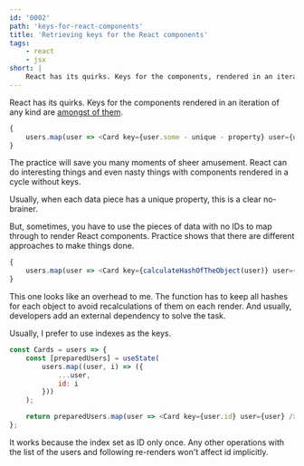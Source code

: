 ```yaml
---
id: '0002'
path: 'keys-for-react-components'
title: 'Retrieving keys for the React components'
tags:
    - react
    - jsx
short: |
    React has its quirks. Keys for the components, rendered in an iteration of any kind, are amongst of them.
---
```


React has its quirks. Keys for the components rendered in an iteration of any kind are [amongst of them](https://reactjs.org/docs/lists-and-keys.html).

```javascript
{
    users.map(user => <Card key={user.some - unique - property} user={user} />);
}
```

The practice will save you many moments of sheer amusement. React can do interesting things and even nasty things with components rendered in a cycle without keys.

Usually, when each data piece has a unique property, this is a clear no-brainer.

But, sometimes, you have to use the pieces of data with no IDs to map through to render React components. Practice shows that there are different approaches to make things done.

```javascript
{
    users.map(user => <Card key={calculateHashOfTheObject(user)} user={user} />);
}
```

This one looks like an overhead to me. The function has to keep all hashes for each object to avoid recalculations of them on each render. And usually, developers add an external dependency to solve the task.

Usually, I prefer to use indexes as the keys.

```javascript
const Cards = users => {
    const [preparedUsers] = useState(
        users.map((user, i) => ({
            ...user,
            id: i
        }))
    );

    return preparedUsers.map(user => <Card key={user.id} user={user} />);
};
```

It works because the index set as ID only once. Any other operations with the list of the users and following re-renders won't affect id implicitly.
